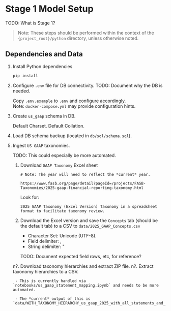 # Stage 1 Model Setup

TODO: What is Stage 1?

> Note: These steps should be performed within the context of the `{project_root}/python` directory, unless otherwise noted.

## Dependencies and Data

1. Install Python dependencies

    ```sh
    pip install
    ```

2. Configure `.env` file for DB connectivity. TODO: Document why the DB is needed.

    Copy `.env.example` to `.env` and configure accordingly.  
    Note: `docker-compose.yml` may provide configuration hints.

3. Create `us_gaap` schema in DB.

    Default Charset. 
    Default Collation.

4. Load DB schema backup (located in `db/sql/schema.sql`).

5. Ingest `US GAAP` taxonomies.

    TODO: This could especially be more automated.
    
    1. Download `GAAP Taxonomy` Excel sheet
    
        ```text
        # Note: The year will need to reflect the *current* year.

        https://www.fasb.org/page/detail?pageId=/projects/FASB-Taxonomies/2025-gaap-financial-reporting-taxonomy.html
        ```

        Look for:

        ```
        2025 GAAP Taxonomy (Excel Version) Taxonomy in a spreadsheet format to facilitate taxonomy review.
        ```

    2. Download the Excel version and save the `Concepts` tab (should be the default tab) to a CSV to `data/2025_GAAP_Concepts.csv`

        - Character Set: Unicode (UTF-8). 
        - Field delimiter: ,  
        - String delimiter: "  

        TODO: Document expected field rows, etc, for reference?


    n?. Download taxonomy hierarchies and extract ZIP file.
    n?. Extract taxonomy hierarchies to a CSV.

        - This is currently handled via `notebooks/us_gaap_statement_mapping.ipynb` and needs to be more automated.

        - The *current* output of this is `data/WITH_TAXONOMY_HIERARCHY_us_gaap_2025_with_all_statements_and_hierarchy.csv`

